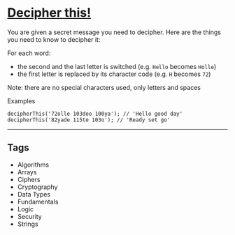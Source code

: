 # [Decipher this! ](https://www.codewars.com/kata/581e014b55f2c52bb00000f8)

You are given a secret message you need to decipher. Here are the things you need to know to decipher it:

For each word:

- the second and the last letter is switched (e.g. `Hello` becomes `Holle`)
- the first letter is replaced by its character code (e.g. `H` becomes `72`)

Note: there are no special characters used, only letters and spaces

Examples

```
decipherThis('72olle 103doo 100ya'); // 'Hello good day'
decipherThis('82yade 115te 103o'); // 'Ready set go'
```

---

## Tags

- Algorithms
- Arrays
- Ciphers
- Cryptography
- Data Types
- Fundamentals
- Logic
- Security
- Strings
